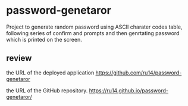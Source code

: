# password-genetaror
Project to generate random password using ASCII charater codes table, following series of confirm and prompts and then genrtating password which is printed on the screen.

## review
the URL of the deployed application
https://github.com/ru14/password-genetaror

the URL of the GitHub repository.
https://ru14.github.io/password-genetaror/
